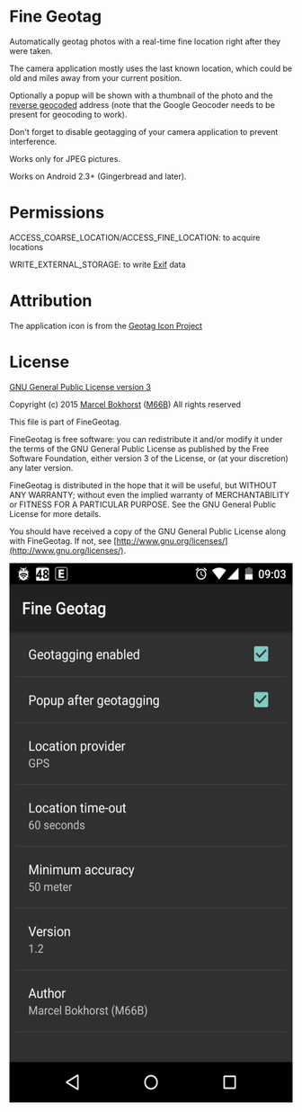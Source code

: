 # Fine Geotag
Automatically geotag photos with a real-time fine location right after they were taken.

The camera application mostly uses the last known location, which could be old and miles away from your current position.

Optionally a popup will be shown with a thumbnail of the photo and the [reverse geocoded](http://en.wikipedia.org/wiki/Reverse_geocoding) address
(note that the Google Geocoder needs to be present for geocoding to work).

Don't forget to disable geotagging of your camera application to prevent interference.

Works only for JPEG pictures.

Works on Android 2.3+ (Gingerbread and later).

# Permissions

ACCESS_COARSE_LOCATION/ACCESS_FINE_LOCATION: to acquire locations

WRITE_EXTERNAL_STORAGE: to write [Exif](http://en.wikipedia.org/wiki/Exchangeable_image_file_format) data

# Attribution

The application icon is from the [Geotag Icon Project](https://geotagicons.wordpress.com/)

# License

[GNU General Public License version 3](http://www.gnu.org/licenses/gpl.txt)

Copyright (c) 2015 [Marcel Bokhorst](http://blog.bokhorst.biz/about/)
([M66B](http://forum.xda-developers.com/member.php?u=2799345))
All rights reserved

This file is part of FineGeotag.

FineGeotag is free software: you can redistribute it and/or modify
it under the terms of the GNU General Public License as published by
the Free Software Foundation, either version 3 of the License, or
(at your discretion) any later version.

FineGeotag is distributed in the hope that it will be useful,
but WITHOUT ANY WARRANTY; without even the implied warranty of
MERCHANTABILITY or FITNESS FOR A PARTICULAR PURPOSE.  See the
GNU General Public License for more details.

You should have received a copy of the GNU General Public License
along with FineGeotag.  If not, see [http://www.gnu.org/licenses/](http://www.gnu.org/licenses/).

<img src="screenshot.png" width="540" height="960"/>
